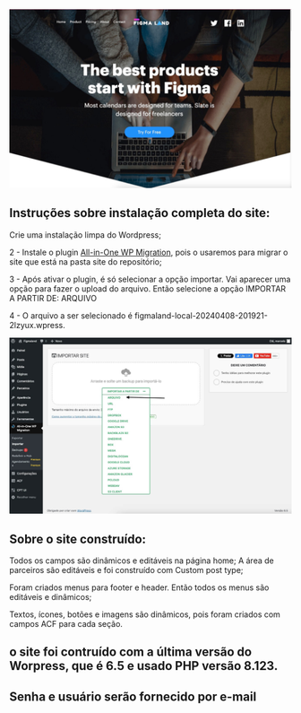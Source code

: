 <img src="screenshot/screenshot-1.jpg"/>

<h2>Instruções sobre instalação completa do site:</h2>

<p> Crie uma instalação limpa do Wordpress;</p>

<p> 2 - Instale o plugin <a href="https://wordpress.org/plugins/all-in-one-wp-migration/" target="_blank">All-in-One WP Migration</a>, pois o usaremos para migrar o site que está na pasta site do repositório;</p>

<p>3 - Após ativar o plugin, é só selecionar a opção importar. Vai aparecer uma opção para fazer o upload do arquivo. Então selecione a opção IMPORTAR A PARTIR DE: ARQUIVO</p>

<p>4 - O arquivo a ser selecionado é figmaland-local-20240408-201921-2lzyux.wpress. </p>

<img src="screenshot/screenshot-3.jpg"/>

<h2>Sobre o site construído:</h2>

<p>Todos os campos são dinâmicos e editáveis na página home;
A área de parceiros são editáveis e foi construído com Custom post type;</p>
<p>Foram criados menus para footer e header. Então todos os menus são editáveis e dinâmicos;</p>
<p>Textos, ícones, botões e imagens  são dinâmicos, pois foram criados com campos ACF para cada seção.</p>

## o site foi contruído com a última versão do Worpress, que é 6.5 e usado PHP versão 8.123. 

## Senha e usuário serão fornecido por e-mail